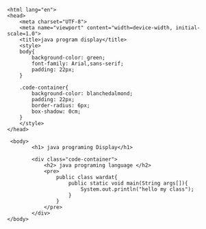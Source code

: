 <!DOCTYPE html>
    <html lang="en">
    <head>
        <meta charset="UTF-8">
        <meta name="viewport" content="width=device-width, initial-scale=1.0">
        <title>java program display</title>
        <style>
        body{
            background-color: green;
            font-family: Arial,sans-serif;
            padding: 22px;
        }

        .code-container{
            background-color: blanchedalmond;
            padding: 22px;
            border-radius: 6px;
            box-shadow: 0cm;
        }
        </style>  
    </head>

     <body>
            <h1> java programing Display</h1>

            <div class="code-container">
                <h2> java programing language </h2>
                <pre>
                    public class wardat{
                        public static void main(String args[]){
                            System.out.println("hello my class");
                        }
                    }
                </pre>
            </div>
    </body>
</html>
